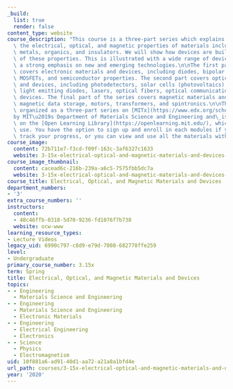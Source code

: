 ```yaml
---
_build:
  list: true
  render: false
content_type: website
course_description: "This course is a three-part series which explains the basis of\
  \ the electrical, optical, and magnetic properties of materials including semiconductors,\
  \ metals, organics, and insulators. We will show how devices are built to take advantage\
  \ of these properties. This is illustrated with a wide range of devices, placing\
  \ a strong emphasis on new and emerging technologies.\n\nThe first part of the course\
  \ covers electronic materials and devices, including diodes, bipolar junction transistors,\
  \ MOSFETs, and semiconductor properties. The second part covers optical materials\
  \ and devices, including photodetectors, solar cells (photovoltaics), displays,\
  \ light emitting diodes, lasers, optical fibers, optical communications, and photonic\
  \ devices. The final part of the series covers magnetic materials and devices, including\
  \ magnetic data storage, motors, transformers, and spintronics.\n\nThis course was\
  \ organized as a three-part series on [MITx](https://www.edx.org/school/mitx)\_\
  by MIT\u2019s Department of Materials Science and Engineering and\_is now archived\
  \ on the [Open Learning Library](https://openlearning.mit.edu/), which is free to\
  \ use. You have the option to sign up and enroll in each modules if you want to\
  \ track your progress, or you can view and use all the materials without enrolling.\n"
course_image:
  content: 72b711e7-f3cd-f09f-163c-3af6327c1633
  website: 3-15x-electrical-optical-and-magnetic-materials-and-devices-spring-2020
course_image_thumbnail:
  content: cacead6c-216b-239a-a6c5-7575fbb5dc7a
  website: 3-15x-electrical-optical-and-magnetic-materials-and-devices-spring-2020
course_title: Electrical, Optical, and Magnetic Materials and Devices
department_numbers:
- '3'
extra_course_numbers: ''
instructors:
  content:
  - 48c46ffb-0318-5d70-9236-fd1076f7b738
  website: ocw-www
learning_resource_types:
- Lecture Videos
legacy_uid: 6990c797-c8d9-e79d-7008-682778ffe259
level:
- Undergraduate
primary_course_number: 3.15x
term: Spring
title: Electrical, Optical, and Magnetic Materials and Devices
topics:
- - Engineering
  - Materials Science and Engineering
- - Engineering
  - Materials Science and Engineering
  - Electronic Materials
- - Engineering
  - Electrical Engineering
  - Electronics
- - Science
  - Physics
  - Electromagnetism
uid: 10f881a6-ad91-40d1-aa72-a21a8a1bfd4e
url_path: courses/3-15x-electrical-optical-and-magnetic-materials-and-devices-spring-2020
year: '2020'
---
```

